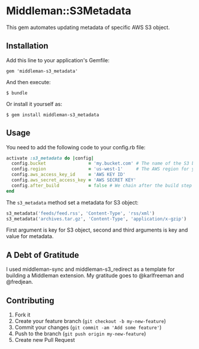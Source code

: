 # Middleman::S3Metadata

This gem automates updating metadata of specific AWS S3 object.

## Installation

Add this line to your application's Gemfile:

    gem 'middleman-s3_metadata'

And then execute:

    $ bundle

Or install it yourself as:

    $ gem install middleman-s3_metadata

## Usage

You need to add the following code to your config.rb file:

```ruby
activate :s3_metadata do |config|
  config.bucket                = 'my.bucket.com' # The name of the S3 bucket you are targetting. This is globally unique.
  config.region                = 'us-west-1'     # The AWS region for your bucket.
  config.aws_access_key_id     = 'AWS KEY ID'
  config.aws_secret_access_key = 'AWS SECRET KEY'
  config.after_build           = false # We chain after the build step by default. This may not be your desired behavior...
end
```

The `s3_metadata` method set a metadata for S3 object:

```ruby
s3_metadata('feeds/feed.rss', 'Content-Type', 'rss/xml')
s3_metadata('archives.tar.gz', 'Content-Type', 'application/x-gzip')
```

First argument is key for S3 object, second and third arguments is key and value for metadata.

## A Debt of Gratitude

I used middleman-sync and middleman-s3_redirect as a template for building a Middleman extension.
My gratitude goes to @karlfreeman and @fredjean.

## Contributing

1. Fork it
2. Create your feature branch (`git checkout -b my-new-feature`)
3. Commit your changes (`git commit -am 'Add some feature'`)
4. Push to the branch (`git push origin my-new-feature`)
5. Create new Pull Request
